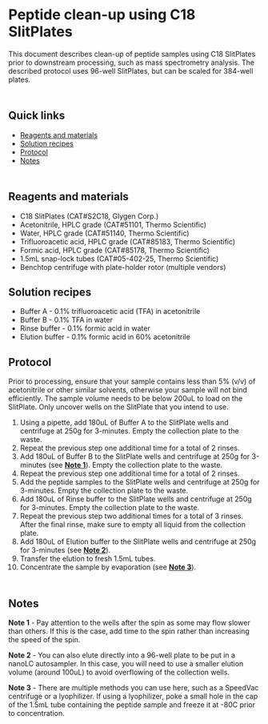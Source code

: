 # Peptide clean-up using C18 SlitPlates <!-- omit in toc -->

This document describes clean-up of peptide samples using C18 SlitPlates prior to downstream processing, such as mass spectrometry analysis. The described protocol uses 96-well SlitPlates, but can be scaled for 384-well plates.

<hr style="height:6pt; visibility:hidden;" />

## Quick links <!-- omit in toc -->

- [Reagents and materials](#reagents-and-materials)
- [Solution recipes](#solution-recipes)
- [Protocol](#protocol)
- [Notes](#notes)

<hr style="height:6pt; visibility:hidden;" />

<span id="reagents-and-materials"></span>

## Reagents and materials

- C18 SlitPlates (CAT#S2C18, Glygen Corp.)
- Acetonitrile, HPLC grade (CAT#51101, Thermo Scientific)
- Water, HPLC grade (CAT#51140, Thermo Scientific)
- Trifluoroacetic acid, HPLC grade (CAT#85183, Thermo Scientific)
- Formic acid, HPLC grade (CAT#85178, Thermo Scientific)
- 1.5mL snap-lock tubes (CAT#05-402-25, Thermo Scientific)
- Benchtop centrifuge with plate-holder rotor (multiple vendors)

<span id="solution-recipes"></span>

## Solution recipes

- Buffer A - 0.1% trifluoroacetic acid (TFA) in acetonitrile
- Buffer B - 0.1% TFA in water
- Rinse buffer - 0.1% formic acid in water
- Elution buffer - 0.1% formic acid in 60% acetonitrile

<span id="protocol"></span>

## Protocol

Prior to processing, ensure that your sample contains less than 5% (v/v) of acetonitrile or other similar solvents, otherwise your sample will not bind efficiently. The sample volume needs to be below 200uL to load on the SlitPlate. Only uncover wells on the SlitPlate that you intend to use.

1. Using a pipette, add 180uL of Buffer A to the SlitPlate wells and centrifuge at 250g for 3-minutes. Empty the collection plate to the waste.
2. Repeat the previous step one additional time for a total of 2 rinses.
3. Add 180uL of Buffer B to the SlitPlate wells and centrifuge at 250g for 3-minutes (see [**Note 1**](#note1)). Empty the collection plate to the waste.
4. Repeat the previous step one additional time for a total of 2 rinses.
5. Add the peptide samples to the SlitPlate wells and centrifuge at 250g for 3-minutes. Empty the collection plate to the waste.
6. Add 180uL of Rinse buffer to the SlitPlate wells and centrifuge at 250g for 3-minutes. Empty the collection plate to the waste.
7. Repeat the previous step two additional times for a total of 3 rinses. After the final rinse, make sure to empty all liquid from the collection plate.
8. Add 180uL of Elution buffer to the SlitPlate wells and centrifuge at 250g for 3-minutes (see [**Note 2**](#note2)).
9. Transfer the elution to fresh 1.5mL tubes.
10. Concentrate the sample by evaporation (see [**Note 3**](#note3)).

<hr style="height:6pt; visibility:hidden;" />

<span id="notes"></span>

## Notes

<span id="note1"></span>

**Note 1** - Pay attention to the wells after the spin as some may flow slower than others. If this is the case, add time to the spin rather than increasing the speed of the spin.

<span id="note2"></span>

**Note 2** - You can also elute directly into a 96-well plate to be put in a nanoLC autosampler. In this case, you will need to use a smaller elution volume (around 100uL) to avoid overflowing of the collection wells.

<span id="note3"></span>

**Note 3** - There are multiple methods you can use here, such as a SpeedVac centrifuge or a lyophilizer. If using a lyophilizer, poke a small hole in the cap of the 1.5mL tube containing the peptide sample and freeze it at -80C prior to concentration.
